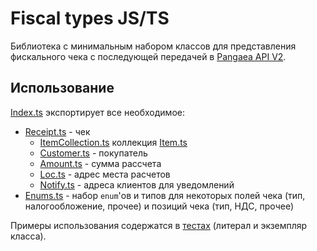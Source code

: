 
# Fiscal types JS/TS

Библиотека с минимальным набором классов для представления фискального чека с последующей передачей в [Pangaea API V2](https://api.innokassa.ru/v2/doc).

## Использование

[Index.ts](/src/Index.ts) экспортирует все необходимое:
* [Receipt.ts](/src/Receipt.ts) - чек
  * [ItemCollection.ts](/src/ItemCollection.ts) коллекция [Item.ts](/src/Item.ts)
  * [Customer.ts](/src/Customer.ts) - покупатель
  * [Amount.ts](/src/Amount.ts) - сумма рассчета
  * [Loc.ts](/src/Loc.ts) - адрес места расчетов
  * [Notify.ts](/src/Notify.ts) - адреса клиентов для уведомлений
* [Enums.ts](/src/Enums.ts) - набор `enum`'ов и типов для некоторых полей чека (тип, налогообложение, прочее) и позиций чека (тип, НДС, прочее)

Примеры использования содержатся в [тестах](/tests/Receipt.test.ts) (литерал и экземпляр класса).

